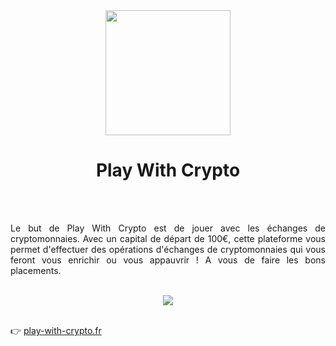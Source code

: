 <div  align=center>
<img src='https://raw.githubusercontent.com/ugo-prenat/play_with_crypto/main/client/src/img/logo.png' width='200px' />
</div>

<h1 align="center">Play With Crypto</h1>


<br>
<br>


<p align="justify">
Le but de Play With Crypto est de jouer avec les échanges de cryptomonnaies.  
Avec un capital de départ de 100€, cette plateforme vous permet d'effectuer des opérations d'échanges de cryptomonnaies qui vous feront vous enrichir ou vous appauvrir ! A vous de faire les bons placements.
</p>

<br>

<div align='center'>
  <img src='https://user-images.githubusercontent.com/53117589/148647369-95541fb5-44a2-4ca4-a8ef-5c1b57bcc33b.gif' />
</div>
  
<br>


👉 [play-with-crypto.fr](https://play-with-crypto.fr)<br>
